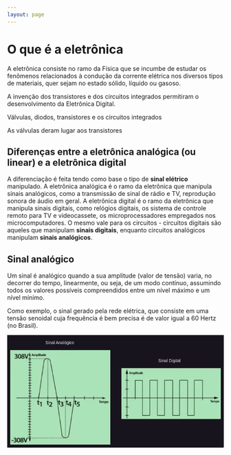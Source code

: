 ```yaml
---
layout: page
---
```


# O que é a eletrônica

A eletrônica consiste no ramo da Física que se incumbe de estudar os fenômenos relacionados à condução da corrente elétrica nos diversos tipos de materiais, quer sejam no estado sólido, líquido ou gasoso.

A invenção dos transistores e dos circuitos integrados permitiram o desenvolvimento da Eletrônica Digital.

Válvulas, diodos, transistores e os circuitos integrados

As válvulas deram lugar aos transistores

## Diferenças entre a eletrônica analógica (ou linear) e a eletrônica digital

A diferenciação é feita tendo como base o tipo de **sinal elétrico** manipulado. A eletrônica analógica é o ramo da eletrônica que manipula sinais analógicos, como a transmissão de sinal de rádio e TV, reprodução sonora de áudio em geral. A eletrônica digital é o ramo da eletrônica que manipula sinais digitais, como relógios digitais, os sistema de controle remoto para TV e videocassete, os microprocessadores empregados nos microcomputadores.
O mesmo vale para os circuitos - circuitos digitais são aqueles que manipulam **sinais digitais**, enquanto circuitos analógicos manipulam **sinais analógicos**.

## Sinal analógico

Um sinal é analógico quando a sua amplitude (valor de tensão) varia, no decorrer do tempo, linearmente, ou seja, de um modo contínuo, assumindo todos os valores possíveis compreendidos entre um nível máximo e um nível mínimo.

Como exemplo, o sinal gerado pela rede elétrica, que consiste em uma tensão senoidal cuja frequência é bem precisa é de valor igual a 60 Hertz (no Brasil).

![Sinal analógico vs digital](./img/sinal_analogico_digital.png)

